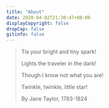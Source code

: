 ```yaml
---
title: "About"
date: 2020-04-02T21:30:47+08:00
displayCopyright: false
dropCap: false
gitinfo: false
---
```


<blockquote class="quote-center">


Tis your bright and tiny spark! 

Lights the traveler in the dark!

Though I know not what you are!

Twinkle, twinkle, little star!

By Jane Taylor, 1783-1824

</blockquote>